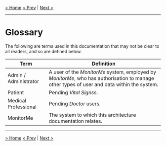 [> Home](README.md)
[< Prev](Glossary.md)  |  [Next >](1.ProblemBackground/README.md)

---

# Glossary

The following are terms used in this documentation that may not be clear to all readers, and so are defined below.

| Term                   | Definition                                                   |
| ---------------------- | ------------------------------------------------------------ |
| Admin / Administrator  | A user of the *MonitorMe* system, employed by *MonitorMe*, who has authorisation to manage other types of user and data within the system. |
| Patient                | Pending *Vital Signs*s. |
| Medical Professional   | Pending *Doctor* users. |
| MonitorMe         | The system to which this architecture documentation relates. |



------

[> Home](README.md)
[< Prev](Glossary.md)  |  [Next >](1.ProblemBackground/README.md)

